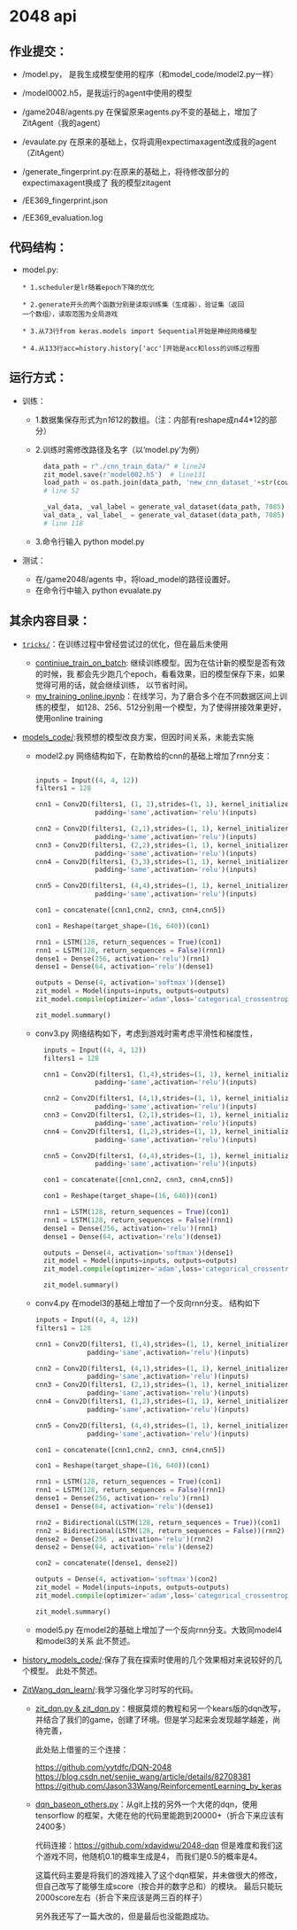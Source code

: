 # 2048 api
## 作业提交：
* /model.py， 是我生成模型使用的程序（和model_code/model2.py一样）

* /model0002.h5，是我运行的agent中使用的模型

* /game2048/agents.py 在保留原来agents.py不变的基础上，增加了ZitAgent（我的agent）

* /evaulate.py 在原来的基础上，仅将调用expectimaxagent改成我的agent（ZitAgent）

* /generate_fingerprint.py:在原来的基础上，将待修改部分的expectimaxagent换成了
  我的模型zitagent

* /EE369_fingerprint.json

* /EE369_evaluation.log


## 代码结构：
  * model.py:
  
        * 1.scheduler是lr随着epoch下降的优化
        
        * 2.generate开头的两个函数分别是读取训练集（生成器），验证集（返回
        一个数组），读取范围为全局游戏

        * 3.从73行from keras.models import Sequential开始是神经网络模型
        
        * 4.从133行acc=history.history['acc']开始是acc和loss的训练过程图

## 运行方式：
  * 训练：
  
    * 1.数据集保存形式为n*16*12的数组。（注：内部有reshape成n*4*4*12的部分）

    * 2.训练时需修改路径及名字（以‘model.py’为例）
        ```python
          data_path = r"./cnn_train_data/" # line24
          zit_model.save(r'model002.h5')  # line131
          load_path = os.path.join(data_path, 'new_cnn_dataset_'+str(count)+'.npz')
          # line 52

          _val_data, _val_label = generate_val_dataset(data_path, 7085)
          val_data_, val_label_ = generate_val_dataset(data_path, 7085)
          # line 118
      ```
    * 3.命令行输入 python model.py
  * 测试：
    * 在/game2048/agents 中，将load_model的路径设置好。
    * 在命令行中输入 python evualate.py

## 其余内容目录：
* [`tricks/`](tricks/)：在训练过程中曾经尝试过的优化，但在最后未使用

  * [continiue_train_on_batch](): 继续训练模型。因为在估计新的模型是否有效的时候，我
  都会先少跑几个epoch，看看效果，旧的模型保存下来，如果觉得可用的话，就会继续训练，
  以节省时间。
  * [my_training_online.ipynb]()：在线学习，为了磨合多个在不同数据区间上训练的模型，
  如128、256、512分别用一个模型，为了使得拼接效果更好，使用online training


* [models_code/]():我预想的模型改良方案，但因时间关系，未能去实施

    * model2.py 网络结构如下，在助教给的cnn的基础上增加了rnn分支：
      ```python

      inputs = Input((4, 4, 12))
      filters1 = 128

      cnn1 = Conv2D(filters1, (1, 2),strides=(1, 1), kernel_initializer='he_uniform',
                     padding='same',activation='relu')(inputs)

      cnn2 = Conv2D(filters1, (2,1),strides=(1, 1), kernel_initializer='he_uniform',
                     padding='same',activation='relu')(inputs)
      cnn3 = Conv2D(filters1, (2,2),strides=(1, 1), kernel_initializer='he_uniform',
                     padding='same',activation='relu')(inputs)
      cnn4 = Conv2D(filters1, (3,3),strides=(1, 1), kernel_initializer='he_uniform',
                     padding='same',activation='relu')(inputs)

      cnn5 = Conv2D(filters1, (4,4),strides=(1, 1), kernel_initializer='he_uniform',
                     padding='same',activation='relu')(inputs)

      con1 = concatenate([cnn1,cnn2, cnn3, cnn4,cnn5])

      con1 = Reshape(target_shape=(16, 640))(con1)

      rnn1 = LSTM(128, return_sequences = True)(con1)
      rnn1 = LSTM(128, return_sequences = False)(rnn1)
      dense1 = Dense(256, activation='relu')(rnn1)
      dense1 = Dense(64, activation='relu')(dense1)

      outputs = Dense(4, activation='softmax')(dense1)
      zit_model = Model(inputs=inputs, outputs=outputs)
      zit_model.compile(optimizer='adam',loss='categorical_crossentropy',metrics=['accuracy'])

      zit_model.summary()
      ```

    * conv3.py 网络结构如下，考虑到游戏时需考虑平滑性和梯度性，

      ```python        
        inputs = Input((4, 4, 12))
        filters1 = 128

        cnn1 = Conv2D(filters1, (1,4),strides=(1, 1), kernel_initializer='he_uniform',
                     padding='same',activation='relu')(inputs)

        cnn2 = Conv2D(filters1, (4,1),strides=(1, 1), kernel_initializer='he_uniform',
                     padding='same',activation='relu')(inputs)
        cnn3 = Conv2D(filters1, (2,1),strides=(1, 1), kernel_initializer='he_uniform',
                     padding='same',activation='relu')(inputs)
        cnn4 = Conv2D(filters1, (1,2),strides=(1, 1), kernel_initializer='he_uniform',
                     padding='same',activation='relu')(inputs)

        cnn5 = Conv2D(filters1, (4,4),strides=(1, 1), kernel_initializer='he_uniform',
                     padding='same',activation='relu')(inputs)

        con1 = concatenate([cnn1,cnn2, cnn3, cnn4,cnn5])

        con1 = Reshape(target_shape=(16, 640))(con1)

        rnn1 = LSTM(128, return_sequences = True)(con1)
        rnn1 = LSTM(128, return_sequences = False)(rnn1)
        dense1 = Dense(256, activation='relu')(rnn1)
        dense1 = Dense(64, activation='relu')(dense1)

        outputs = Dense(4, activation='softmax')(dense1)
        zit_model = Model(inputs=inputs, outputs=outputs)
        zit_model.compile(optimizer='adam',loss='categorical_crossentropy',metrics=['accuracy'])

        zit_model.summary()
      ```
    * conv4.py 在model3的基础上增加了一个反向rnn分支。
      结构如下
      ```python
      inputs = Input((4, 4, 12))
      filters1 = 128

      cnn1 = Conv2D(filters1, (1,4),strides=(1, 1), kernel_initializer='he_uniform',
                   padding='same',activation='relu')(inputs)

      cnn2 = Conv2D(filters1, (4,1),strides=(1, 1), kernel_initializer='he_uniform',
                   padding='same',activation='relu')(inputs)
      cnn3 = Conv2D(filters1, (2,1),strides=(1, 1), kernel_initializer='he_uniform',
                   padding='same',activation='relu')(inputs)
      cnn4 = Conv2D(filters1, (1,2),strides=(1, 1), kernel_initializer='he_uniform',
                   padding='same',activation='relu')(inputs)

      cnn5 = Conv2D(filters1, (4,4),strides=(1, 1), kernel_initializer='he_uniform',
                   padding='same',activation='relu')(inputs)

      con1 = concatenate([cnn1,cnn2, cnn3, cnn4,cnn5])

      con1 = Reshape(target_shape=(16, 640))(con1)

      rnn1 = LSTM(128, return_sequences = True)(con1)
      rnn1 = LSTM(128, return_sequences = False)(rnn1)
      dense1 = Dense(256, activation='relu')(rnn1)
      dense1 = Dense(64, activation='relu')(dense1)

      rnn2 = Bidirectional(LSTM(128, return_sequences = True))(con1)
      rnn2 = Bidirectional(LSTM(128, return_sequences = False))(rnn2)
      dense2 = Dense(256 , activation='relu')(rnn2)
      dense2 = Dense(64, activation='relu')(dense2)

      con2 = concatenate([dense1, dense2])

      outputs = Dense(4, activation='softmax')(con2)
      zit_model = Model(inputs=inputs, outputs=outputs)
      zit_model.compile(optimizer='adam',loss='categorical_crossentropy',metrics=['accuracy'])

      zit_model.summary()
      ```
    * model5.py 在model2的基础上增加了一个反向rnn分支。大致同model4和model3的关系
      此不赘述。

* [history_models_code/]():保存了我在探索时使用的几个效果相对来说较好的几个模型。
  此处不赘述。

* [ZitWang_dqn_learn/]():我学习强化学习时写的代码。
  * [zit_dqn.py & zit_dqn.py]()：根据莫烦的教程和另一个kears版的dqn改写，
  并结合了我们的game，创建了环境。但是学习起来会发现越学越差，尚待完善，

    此处贴上借鉴的三个连接：

    https://github.com/yytdfc/DQN-2048
    https://blog.csdn.net/senjie_wang/article/details/82708381
    https://github.com/Jason33Wang/ReinforcementLearning_by_keras

  * [dqn_baseon_others.py]()：从git上找的另外一个大佬的dqn，使用tensorflow
  的框架，大佬在他的代码里能跑到20000+（折合下来应该有2400多）

    代码连接：https://github.com/xdavidwu/2048-dqn
    但是难度和我们这个游戏不同，他随机0.1的概率生成是4，
    而我们是0.5的概率是4。

      这篇代码主要是将我们的游戏接入了这个dqn框架，并未做很大的修改，
      但自己改写了能够生成score（按合并的数字总和）的模块。
      最后只能玩2000score左右（折合下来应该是两三百的样子）

      另外我还写了一篇大改的，但是最后也没能跑成功。

